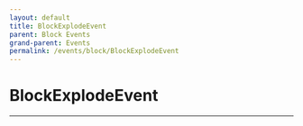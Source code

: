 ```yaml
---
layout: default
title: BlockExplodeEvent
parent: Block Events
grand-parent: Events
permalink: /events/block/BlockExplodeEvent
---
```


# BlockExplodeEvent

---
